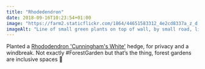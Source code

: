 ```yaml
---
title: "Rhodedendron"
date: 2018-09-16T10:23:54+01:00
image: "https://farm2.staticflickr.com/1864/44651583312_4e2cd8337a_z_d.jpg"
imageAlt: "Line of small green plants on top of wall, by small road, little white dog in the near distance"
---
```


Planted a [Rhododendron 'Cunningham's White'](https://www.rhs.org.uk/Plants/91138/Rhododendron-Cunningham-s-White/Details) hedge, for privacy and a windbreak. Not exactly #ForestGarden but that’s the thing, forest gardens are inclusive spaces 🙂
